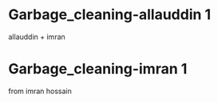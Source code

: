 
# Garbage_cleaning-allauddin 1
 
 allauddin + imran

# Garbage_cleaning-imran 1

from imran hossain


